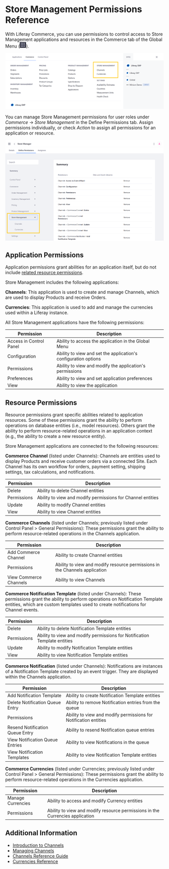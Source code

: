 # Store Management Permissions Reference

With Liferay Commerce, you can use permissions to control access to Store Management applications and resources in the Commerce tab of the Global Menu (![Global Menu](../images/icon-applications-menu.png)).

![Control access to Store Management applications and resources.](./store-management-permissions-reference/images/01.png)

You can manage Store Management permissions for user roles under *Commerce* &rarr; *Store Management* in the Define Permissions tab.  Assign permissions individually, or check *Action* to assign all permissions for an application or resource.

![Manage Store Management permissions for user roles in the Define Permissions tab.](./store-management-permissions-reference/images/02.png)

## Application Permissions

Application permissions grant abilities for an application itself, but do not include [related resource permissions](#resource-permissions).

Store Management includes the following applications:

**Channels**: This application is used to create and manage Channels, which are used to display Products and receive Orders.

**Currencies**: This application is used to add and manage the currencies used within a Liferay instance.

All Store Management applications have the following permissions:

| Permission | Description |
| --- | --- |
| Access in Control Panel | Ability to access the application in the Global Menu |
| Configuration | Ability to view and set the application's configuration options |
| Permissions | Ability to view and modify the application's permissions |
| Preferences | Ability to view and set application preferences |
| View | Ability to view the application |

## Resource Permissions

Resource permissions grant specific abilities related to application resources. Some of these permissions grant the ability to perform operations on database entities (i.e., model resources). Others grant the ability to perform resource-related operations in an application context (e.g., the ability to create a new resource entity).

Store Management applications are connected to the following resources:

**Commerce Channel** (listed under Channels): Channels are entities used to display Products and receive customer orders via a connected Site. Each Channel has its own workflow for orders, payment setting, shipping settings, tax calculations, and notifications.

| Permission | Description |
|---|---|
| Delete | Ability to delete Channel entities |
| Permissions | Ability to view and modify permissions for Channel entities  |
| Update | Ability to modify Channel entities |
| View | Ability to view Channel entities |

**Commerce Channels** (listed under Channels; previously listed under Control Panel > General Permissions): These permissions grant the ability to perform resource-related operations in the Channels application.

| Permission | Description |
|---|---|
| Add Commerce Channel | Ability to create Channel entities |
| Permissions | Ability to view and modify resource permissions in the Channels application |
| View Commerce Channels | Ability to view Channels |

**Commerce Notification Template** (listed under Channels): These permissions grant the ability to perform operations on Notification Template entities, which are custom templates used to create notifications for Channel events.

| Permission | Description |
|---|---|
| Delete | Ability to delete Notification Template entities |
| Permissions | Ability to view and modify permissions for Notification Template entities  |
| Update | Ability to modify Notification Template entities |
| View | Ability to view Notification Template entities |

**Commerce Notification** (listed under Channels): Notifications are instances of a Notification Template created by an event trigger. They are displayed within the Channels application.

| Permission | Description |
|---|---|
| Add Notification Template | Ability to create Notification Template entities |
| Delete Notification Queue Entry | Ability to remove Notification entries from the queue |
| Permissions | Ability to view and modify permissions for Notification entities |
| Resend Notification Queue Entry | Ability to resend Notification queue entries |
| View Notification Queue Entries | Ability to view Notifications in the queue |
| View Notification Templates | Ability to view Notification Template entities |

**Commerce Currencies** (listed under Currencies; previously listed under Control Panel > General Permissions): These permissions grant the ability to perform resource-related operations in the Currencies application.

| Permission | Description |
|---|---|
| Manage Currencies | Ability to access and modify Currency entities |
| Permissions | Ability to view and modify resource permissions in the Currencies application |

## Additional Information

* [Introduction to Channels](../starting-a-store/channels/introduction-to-channels.md)
* [Managing Channels](../starting-a-store/channels/managing-channels.md)
* [Channels Reference Guide](../starting-a-store/channels/channels-reference-guide.md)
* [Currencies Reference](../store-administration/currencies/currencies-reference.md)
